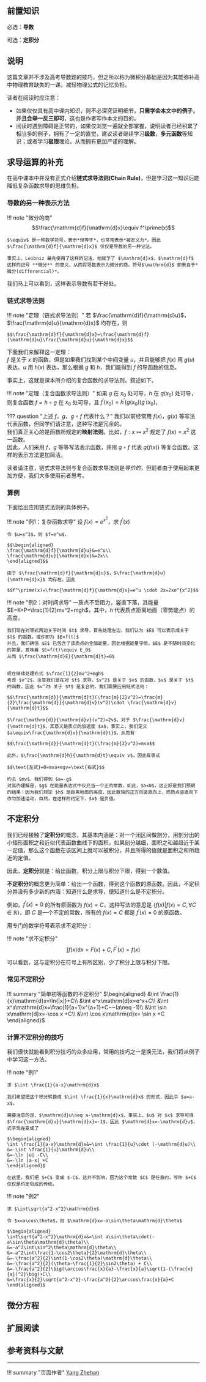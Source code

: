 ## 前置知识

必选：**导数**

可选：**定积分**

## 说明

这篇文章并不涉及高考导数题的技巧，但之所以称为微积分基础是因为其能弥补高中物理教育缺失的一课，减轻物理公式的记忆负担。

读者在阅读时应注意：

- 如果仅仅具有高中课内知识，则不必深究证明细节，**只需学会本文中的例子，并且会举一反三即可**，这也是作者写作本文的目的。
- 阅读时遇到障碍是正常的，如果仅浏览一遍就全部掌握，说明读者已经积累了相当多的例子，拥有了一定的直觉，建议读者继续学习**级数**，**多元函数**等知识；或者学习**极限**理论，从而拥有更加严谨的理解。

## 求导运算的补充

在高中课本中并没有正式介绍**链式求导法则(Chain Rule)**，但是学习这一知识后能降低复杂函数求导的思维负担。

### 导数的另一种表示方法

!!! note "微分的商"
    $$\frac{\mathrm{d}f}{\mathrm{d}x}\equiv f^\prime(x)$$

    $\equiv$ 是一种数学符号，表示*恒等于*，也常常表示*被定义为*。因此 $\frac{\mathrm{d}f}{\mathrm{d}x}$ 仅仅是导数的另一种记法。

    事实上，Leibniz 最先使用了这样的记法，他赋予了 $\mathrm{d}x$，$\mathrm{d}f$ 这样的记号 **微分** 的意义，从而将导数表示为微分的商。符号$\mathrm{d}$ 即来自于*微分(differential)*。

我们马上可以看到，这样表示导数有若干好处。

### 链式求导法则

!!! note "定理（链式求导法则）"
    若 $\frac{\mathrm{d}f}{\mathrm{d}u}$，$\frac{\mathrm{d}u}{\mathrm{d}x}$ 均存在，则

    $$\frac{\mathrm{d}f}{\mathrm{d}x}=\frac{\mathrm{d}f}{\mathrm{d}u}\frac{\mathrm{d}u}{\mathrm{d}x}$$

下面我们来解释这一定理：  
$f$ 是关于 $x$ 的函数，但是如果我们找到某个中间变量 $u$，并且能够把 $f(x)$ 用 $g(u)$ 表达、$u$ 用 $h(x)$ 表达，那么根据 $g$ 和 $h$，我们能得到 $f$ 的导函数的信息。

事实上，这就是课本所介绍的复合函数的求导法则，叙述如下。

!!! note "定理（复合函数求导法则）"
    如果 $g$ 在 $x_0$ 处可导，$h$ 在 $g(x_0)$ 处可导，则复合函数 $f=h\circ g$ 在 $x_0$ 处可导，且 $f^\prime(x_0)=h^\prime(g(x_0))g^\prime(x_0)$，


??? question "上述 $f$，$g$，$g\circ f$ 代表什么？"
    我们以前经常用 $f(x)$，$g(x)$ 等写法代表函数，但同学们请注意，这种写法是冗余的。  
    我们真正关心的是函数所规定的**映射法则**。比如，$f:x\mapsto x^2$ 规定了 $f(x)=x^2$ 这一函数。  
    因此，人们采用 $f$，$g$ 等等写法表示函数，并用 $g\circ f$ 代表 $g(f(x))$ 等复合函数。这样的表示方法更加简洁。

读者请注意，链式求导法则与复合函数求导法则是*等价的*，但前者由于使用起来更加方便，我们大多使用前者思考。

### 算例

下面给出应用链式法则的具体例子。

!!! note "例1：复杂函数求导"
    设 $f(x)=e^{x^2}$，求 $f^\prime(x)$

    令 $u=x^2$，则 $f=e^u$，

    $$\begin{aligned}
    \frac{\mathrm{d}f}{\mathrm{d}u}&=e^u\\
    \frac{\mathrm{d}u}{\mathrm{d}x}&=2x\\
    \end{aligned}$$

    由于 $\frac{\mathrm{d}f}{\mathrm{d}u}$，$\frac{\mathrm{d}u}{\mathrm{d}x}$ 均存在，因此

    $$f^\prime(x)=\frac{\mathrm{d}f}{\mathrm{d}x}=e^u \cdot 2x=2xe^{x^2}$$

!!! note "例2：对时间求导"
    一质点不受阻力，竖直下落，其能量 $E=K+P=\frac{1}{2}mv^2+mgh$，其中，$h$ 代表质点距离地面（零势能点）的高度。
    
    我们现在对等式两边关于时间 $t$ 求导，首先处理左边，我们认为 $E$ 可以表示成关于 $t$ 的函数，或许即为 $E=f(t)$  
    并且，我们确信 $E$ 已包含了该质点的全部能量，因此根据能量守恒，$E$ 是不随时间变化的常量，意味着 $E=f(t)\equiv E_0$  
    从而 $\frac{\mathrm{d}E}{\mathrm{d}t}=0$


    现在继续处理右式 $\frac{1}{2}mv^2+mgh$  
    考虑 $v^2$，注意我们是在对 $t$ 求导，$v^2$ 是关于 $v$ 的函数，$v$ 是关于 $t$ 的函数，因此 $v^2$ 关于 $t$ 是复合的，我们需要应用链式法则：

    $$\frac{\mathrm{d}}{\mathrm{d}t}(\frac{m}{2}v^2)=\frac{m}{2}\frac{\mathrm{d}}{\mathrm{d}v}(v^2)\cdot \frac{\mathrm{d}v}{\mathrm{d}t}$$

    $\frac{\mathrm{d}}{\mathrm{d}v}(v^2)=2v$，对于 $\frac{\mathrm{d}v}{\mathrm{d}t}$，其意义是质点的加速度 $a$，事实上，我们定义 $a\equiv\frac{\mathrm{d}v}{\mathrm{d}t}$，从而有

    $$\frac{\mathrm{d}}{\mathrm{d}t}(\frac{m}{2}v^2)=mva$$

    此外，$\frac{\mathrm{d}h}{\mathrm{d}t}\equiv v$，因此有等式

    $$\text{左式}=0=mva+mgv=\text{右式}$$

    约去 $mv$，我们得到 $a=-g$  
    对其的理解是，$g$ 在能量表达式中仅充当一个正的常数，如此，$a<0$，这正好是我们预期的结果！因为我们规定 $h$ 是距离地面的高度，因此数轴的正方向竖直向上，而质点竖直向下作匀加速运动，自然，在这样的约定下，$a$ 是负值。

## 不定积分

我们已经接触了**定积分**的概念，其基本内涵是：对一个闭区间做剖分，用剖分出的小矩形面积之和近似代表函数曲线下的面积，如果剖分越细，面积之和越趋近于某一定值，那么这个函数在该区间上就可以被积分，并且所得的值就是面积之和所趋近的定值。

因此，**定积分**就是：给出函数，积分上限与积分下限，得到一个数值。

**不定积分**的概念更为简单：给出一个函数，得到这个函数的原函数。因此，不定积分并没有多少新的内涵：知道什么是求导，便知道什么是不定积分。

例如，$f^\prime(x)=0$ 的所有原函数为 $f(x)=C$，这种写法的意思是 $\{f(x)|f(x)=C, \forall C\in \mathbb{R}\}$，即 $C$ 是一个不定的常数，所有的 $f(x)=C$ 都是 $f^\prime(x)=0$ 的原函数。

用专门的数学符号表示求不定积分：

!!! note "求不定积分"
    $$\int f(x)\mathrm{d}x=F(x)+C,F^\prime(x)=f(x)$$

可以看到，这与定积分在符号上有所区别，少了积分上限与积分下限。

### 常见不定积分

!!! summary "简单初等函数的不定积分"
    $\begin{aligned}
    &\int \frac{1}{x}\mathrm{d}x=\ln{|x|}+C\\
    &\int e^x\mathrm{d}x=e^x+C\\
    &\int x^a\mathrm{d}x=\frac{1}{a+1}x^{a+1}+C~~(a\neq -1)\\
    &\int \sin x\mathrm{d}x=-\cos x +C\\
    &\int \cos x\mathrm{d}x= \sin x +C
    \end{aligned}$

### 计算不定积分的技巧

我们很快就能看到积分技巧的众多应用，常用的技巧之一是换元法，我们将从例子中学习这一方法。

!!! note "例1"

    求 $\int \frac{1}{a-x}\mathrm{d}x$

    我们希望把这个积分转换成 $\int \frac{1}{x}\mathrm{d}x$ 的形式，因此令 $u=a-x$，

    需要注意的是，$\mathrm{d}u\neq a-\mathrm{d}x$，事实上，$u$ 对 $x$ 求导可得 $\frac{\mathrm{d}u}{\mathrm{d}x}=-1$，因此 $\mathrm{d}x=-\mathrm{d}u$，式子现在变成了

    $\begin{aligned}
    \int \frac{1}{a-x}\mathrm{d}x&=\int \frac{1}{u}\cdot (-\mathrm{d}u)\\
    &=-\int \frac{1}{u}\mathrm{d}u\\
    &=-\ln |u| -C\\
    &=-\ln |a-x| +C
    \end{aligned}$

    在这里，我们把 $+C$ 变成 $-C$，这并不影响，因为这个常数 $C$ 是任意的，写作 $+C$ 仅仅是约定俗成的传统。

!!! note "例2"

    求 $\int\sqrt{a^2-x^2}\mathrm{d}x$

    令 $x=a\cos\theta$，则 $\mathrm{d}x=-a\sin\theta\mathrm{d}\theta$
    
    $\begin{aligned}
    \int\sqrt{a^2-x^2}\mathrm{d}x&=\int a\sin\theta\cdot(-a\sin\theta\mathrm{d}\theta)\\
    &=-a^2\int\sin^2\theta\mathrm{d}\theta\\
    &=-a^2\int\frac{1-\cos2\theta}{2}\mathrm{d}\theta\\
    &=-\frac{a^2}{2}\int(1-\cos2\theta)\mathrm{d}\theta\\
    &=-\frac{a^2}{2}(\theta-\frac{1}{2}\sin2\theta) + C\\
    &=-\frac{a^2}{2}\big(\arccos\frac{x}{a}-\frac{x}{a}\sqrt{1-(\frac{x}{a})^2}\big)+C\\
    &=\frac{x}{2}\sqrt{a^2-x^2}-\frac{a^2}{2}\arccos\frac{x}{a}+C
    \end{aligned}$

## 微分方程

## 扩展阅读

## 参考资料与文献

---
!!! summary "页面作者"
    [Yang Zhehan](mailto:yangzheh22@mails.tsinghua.edu.cn)